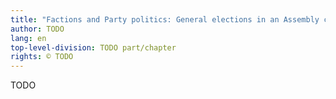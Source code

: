 ```yaml
---
title: "Factions and Party politics: General elections in an Assembly constituency in Maharashtra"
author: TODO
lang: en
top-level-division: TODO part/chapter
rights: © TODO
---
```


TODO

